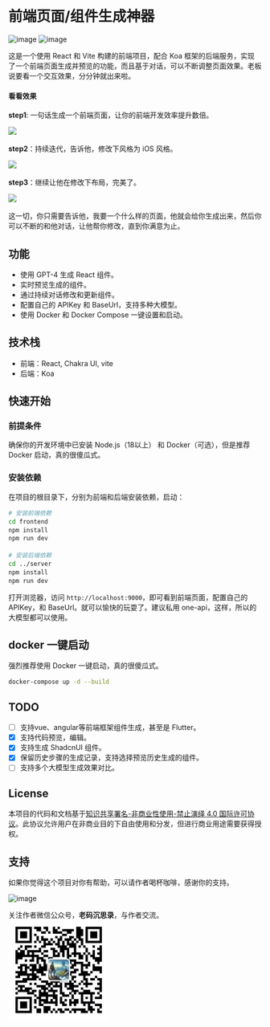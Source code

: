 # 前端页面/组件生成神器
<img width="45%" alt="image" src="https://github.com/bravekingzhang/gpt-frontend-code-gen/assets/4476322/475f403b-415a-4dff-aa0e-a87a763f632f">

<img width="45%" alt="image" src="https://github.com/bravekingzhang/gpt-frontend-code-gen/assets/4476322/44d69125-299e-4b97-a9c4-686a3acc3977">

这是一个使用 React 和 Vite 构建的前端项目，配合 Koa 框架的后端服务，实现了一个前端页面生成并预览的功能，而且基于对话，可以不断调整页面效果。老板说要看一个交互效果，分分钟就出来啦。

#### 看看效果

**step1**: 一句话生成一个前端页面，让你的前端开发效率提升数倍。

<img  src="https://cdn.jsdelivr.net/gh/bravekingzhang/pic_go@master/vscode/219bbde8839c426c9ba84a9da76640ba0f4c8f0e196aa02ac536c977c8f33ea8.png" width="60%">

**step2**：持续迭代，告诉他，修改下风格为 iOS 风格。

<img  src="https://cdn.jsdelivr.net/gh/bravekingzhang/pic_go@master/vscode/84ca16c261fedabaf7ae2e14b4e87f465f2a6561f67839e51ab40c75013e0241.png" width="60%">

**step3**：继续让他在修改下布局，完美了。

<img src="https://cdn.jsdelivr.net/gh/bravekingzhang/pic_go@master/vscode/7832d0c7e562dc9dcce53ca57be68bfdbd1b4a83b43ee14e9680a9c9ebaa87c1.png" width="60%">


这一切，你只需要告诉他，我要一个什么样的页面，他就会给你生成出来，然后你可以不断的和他对话，让他帮你修改，直到你满意为止。

## 功能

- 使用 GPT-4 生成 React 组件。
- 实时预览生成的组件。
- 通过持续对话修改和更新组件。
- 配置自己的 APIKey 和 BaseUrl，支持多种大模型。
- 使用 Docker 和 Docker Compose 一键设置和启动。

## 技术栈

- 前端：React, Chakra UI, vite
- 后端：Koa

## 快速开始

### 前提条件

确保你的开发环境中已安装 Node.js（18以上） 和 Docker（可选），但是推荐 Docker 启动，真的很傻瓜式。

### 安装依赖

在项目的根目录下，分别为前端和后端安装依赖，启动：

```sh
# 安装前端依赖
cd frontend
npm install
npm run dev

# 安装后端依赖
cd ../server
npm install
npm run dev
```

打开浏览器，访问 `http://localhost:9000`，即可看到前端页面，配置自己的 APIKey，和 BaseUrl。就可以愉快的玩耍了。建议私用 one-api，这样，所以的大模型都可以使用。

## docker 一键启动

强烈推荐使用 Docker 一键启动，真的很傻瓜式。

```sh
docker-compose up -d --build
```

## TODO

- [ ] 支持vue、angular等前端框架组件生成，甚至是 Flutter。
- [x] 支持代码预览，编辑。
- [x] 支持生成 ShadcnUI 组件。
- [x] 保留历史步骤的生成记录，支持选择预览历史生成的组件。
- [ ] 支持多个大模型生成效果对比。

## License

本项目的代码和文档基于[知识共享署名-非商业性使用-禁止演绎 4.0 国际许可协议](https://creativecommons.org/licenses/by-nc-nd/4.0/deed.zh)。此协议允许用户在非商业目的下自由使用和分发，但进行商业用途需要获得授权。

## 支持

如果你觉得这个项目对你有帮助，可以请作者喝杯咖啡，感谢你的支持。

<img width="200" alt="image" src="https://github.com/bravekingzhang/react-ai-chat/assets/4476322/7c457992-a0bc-49a3-9bd6-f23b5f1a595e">

关注作者微信公众号，**老码沉思录**，与作者交流。
<img width="200" alt="image" src="https://raw.githubusercontent.com/bravekingzhang/pic_go/master/2024/03/29/1711677809867-40f26109-8ac4-45de-b8b2-cbf78ad09cff.png">


